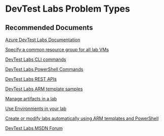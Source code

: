 <properties
    pageTitle="DevTest Labs Problem Types"
    description="List of references for common DevTest lab problem types."
    service="microsoft.devtestlab"
    resource="labs"
    authors="leovms"
    ms.authors="leov"
    displayOrder="4"
    selfHelpType="resource"
    supportTopicIds=""
    resourceTags=""
    productPesIds=""
    cloudEnvironments="public"
    articleId="8aff36e6-7bc5-4b94-8b08-09c405823da9"
/>

# DevTest Labs Problem Types

## **Recommended Documents**

[Azure DevTest Labs Documentation](https://docs.microsoft.com/azure/lab-services/devtest-lab-overview)

[Specify a common resource group for all lab VMs](https://docs.microsoft.com/azure/lab-services/resource-group-control)

[DevTest Labs CLI commands](https://docs.microsoft.com/cli/azure/lab?view=azure-cli-latest)

[DevTest Labs PowerShell Commands](https://docs.microsoft.com/powershell/module/azurerm.devtestlabs/?view=azurermps-6.13.0#devtest_labs)

[DevTest Labs REST APIs](https://docs.microsoft.com/rest/api/dtl/)

[DevTest Labs ARM template samples](https://github.com/Azure/azure-devtestlab/tree/master/Samples)

[Manage artifacts in a lab](https://docs.microsoft.com/azure/lab-services/devtest-lab-mandatory-artifacts)

[Use Environments in your lab](https://docs.microsoft.com/azure/lab-services/devtest-lab-create-environment-from-arm)

[Create or modify labs automatically using ARM templates and PowerShell](https://docs.microsoft.com/azure/lab-services/devtest-lab-use-arm-and-powershell-for-lab-resources)

[DevTest Labs MSDN Forum](https://social.msdn.microsoft.com/Forums/home?forum=AzureDevTestLabs&filter=unanswered&sort=lastpostdesc)
